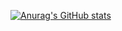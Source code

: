 [![Anurag's GitHub stats](https://github-readme-stats.vercel.app/api?username=pingfanh)](https://github.com/pingfanh)
